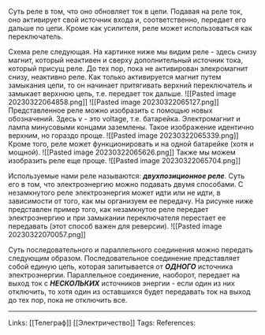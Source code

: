 Суть реле в том, что оно обновляет ток в цепи. Подавая на реле ток, оно активирует свой источник входа и, соответственно, передает его дальше по цепи. Кроме как усилителя, реле может использоваться как переключатель. 

Схема реле следующая. На картинке ниже мы видим реле - здесь снизу магнит, который неактивен и сверху дополнительный источник тока, который присущ реле.
До тех пор, пока не активирован элекромагнит снизу, неактивно реле. Как только активируется магнит путем замыкания цепи, то он начинает притягивать верхний переключатель и замыкает верхнюю цепь, т.е. передает ток дальше. 
![[Pasted image 20230322064858.png]]
![[Pasted image 20230322065127.png]]
Представленное реле можно изобразить с помощью новых обозначений. Здесь v - это voltage, т.е. батарейка. Электромагнит и лампа минусовыми концами заземлены. Такое изображение идентично верхним, но гораздо проще. 
![[Pasted image 20230322065339.png]]
Кроме того, реле может функционировать и на одной батарейке (хотя и мощной).
![[Pasted image 20230322065626.png]]
Также мы можем изобразить реле еще проще. 
![[Pasted image 20230322065704.png]]

Используемые нами реле называются: ***двухпозиционное реле***. Суть его в том, что электроэнергию можно подавать двумя способами. С незамкнутого реле электроэнергия может идти или не идти, в зависимости от того, как мы организуем ее передачу. На рисунке ниже представлен пример того, как незамкнутое реле передает электроэнергию и при замыкании переключателя перестает ее передавать (этот способ важен для реверсии). 
![[Pasted image 20230322070057.png]]

Суть последовательного и параллельного соединения можно передать следующим образом. Последовательное соединение представляет собой единую цепь, которая запитывается от ***ОДНОГО*** источника электроэнергии. Параллельное соединение, наоборот, передает на выход ток с ***НЕСКОЛЬКИХ*** источников энергии - если один из них отключить, то хотя один из оставшихся будет передавать ток на выход до тех пор, пока не отключить все. 
___
Links: [[Телеграф]] [[Электричество]]
Tags: 
References: 